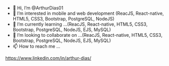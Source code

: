 - 👋 Hi, I’m @ArthurDias01
- 👀 I’m interested in mobile and web development (ReacJS, React-native, HTML5, CSS3, Bootstrap, PostgreSQL, NodeJS)
- 🌱 I’m currently learning ...(ReacJS, React-native, HTML5, CSS3, Bootstrap, PostgreSQL, NodeJS, EJS, MySQL)
- 💞️ I’m looking to collaborate on ...(ReacJS, React-native, HTML5, CSS3, Bootstrap, PostgreSQL, NodeJS, EJS, MySQL)
- 📫 How to reach me ...

https://www.linkedin.com/in/arthur-dias/

<!---
ArthurDias01/ArthurDias01 is a ✨ special ✨ repository because its `README.md` (this file) appears on your GitHub profile.
You can click the Preview link to take a look at your changes.
--->

